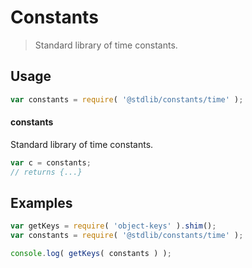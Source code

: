 # Constants

> Standard library of time constants.

<section class="usage">

## Usage

```javascript
var constants = require( '@stdlib/constants/time' );
```

#### constants

Standard library of time constants.

```javascript
var c = constants;
// returns {...}
```

</section>

<!-- /.usage -->

<section class="examples">

## Examples

<!-- TODO: better examples -->

```javascript
var getKeys = require( 'object-keys' ).shim();
var constants = require( '@stdlib/constants/time' );

console.log( getKeys( constants ) );
```

</section>

<!-- /.examples -->

<section class="links">

</section>

<!-- /.links -->
